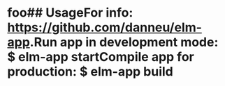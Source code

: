 # foo## UsageFor info: <https://github.com/danneu/elm-app>.Run app in development mode: $ elm-app startCompile app for production: $ elm-app build